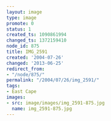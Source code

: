 ```yaml
---
layout: image
type: image
promote: 0
status: 1
created_ts: 1090861994
changed_ts: 1372159410
node_id: 875
title: IMG_2591
created: '2004-07-26'
changed: '2013-06-25'
redirect_from:
- "/node/875/"
permalink: "/2004/07/26/img_2591/"
tags:
- East Cape
images:
- src: image/images/img_2591-875.jpg
  name: img_2591-875.jpg
---
```


